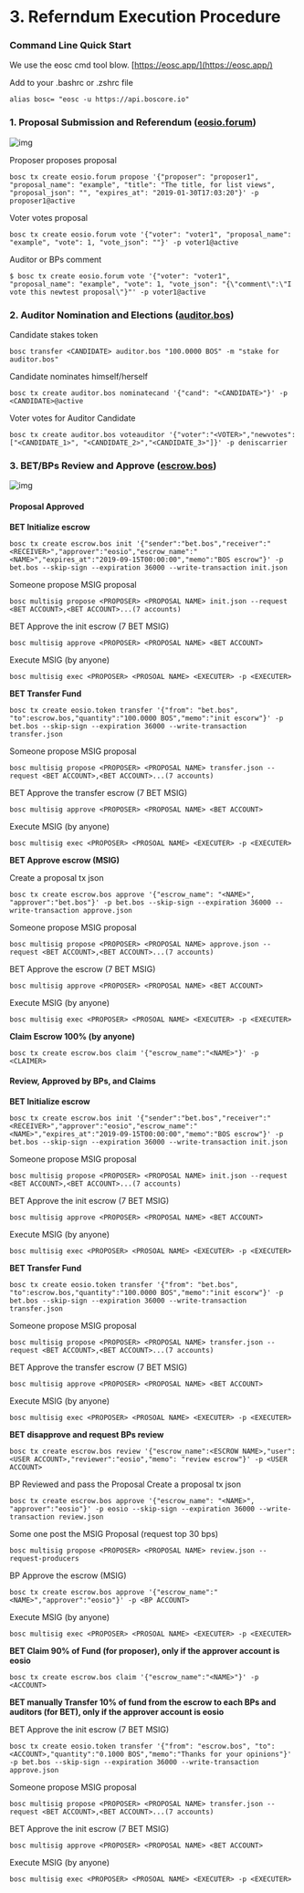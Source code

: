 # 3. Referndum Execution Procedure

### Command Line Quick Start

We use the eosc cmd tool blow. [https://eosc.app/](https://eosc.app/)

Add to your .bashrc or .zshrc file

```text
alias bosc= "eosc -u https://api.boscore.io"
```

### 1. Proposal Submission and Referendum \([eosio.forum](https://github.com/boscore/referendum/tree/master/contracts/eosio.forum)\)

![img](https://uploader.shimo.im/f/K0qO5RiIfVoFNxbU.png!thumbnail)

Proposer proposes proposal

```text
bosc tx create eosio.forum propose '{"proposer": "proposer1", "proposal_name": "example", "title": "The title, for list views", "proposal_json": "", "expires_at": "2019-01-30T17:03:20"}' -p proposer1@active
```

Voter votes proposal

```text
bosc tx create eosio.forum vote '{"voter": "voter1", "proposal_name": "example", "vote": 1, "vote_json": ""}' -p voter1@active
```

Auditor or BPs comment

```text
$ bosc tx create eosio.forum vote '{"voter": "voter1", "proposal_name": "example", "vote": 1, "vote_json": "{\"comment\":\"I vote this newtest proposal\"}"' -p voter1@active
```

### 2. Auditor Nomination and Elections \([auditor.bos](https://github.com/boscore/referendum/tree/master/contracts/auditor.bos)\)

Candidate stakes token

```text
bosc transfer <CANDIDATE> auditor.bos "100.0000 BOS" -m "stake for auditor.bos"
```

Candidate nominates himself/herself

```text
bosc tx create auditor.bos nominatecand '{"cand": "<CANDIDATE>"}' -p <CANDIDATE>@active
```

Voter votes for Auditor Candidate

```text
bosc tx create auditor.bos voteauditor '{"voter":"<VOTER>","newvotes":["<CANDIDATE_1>", "<CANDIDATE_2>","<CANDIDATE_3>"]}' -p deniscarrier
```

### 3. BET/BPs Review and Approve \([escrow.bos](https://github.com/boscore/referendum/tree/master/contracts/escrow.bos)\)

![img](https://uploader.shimo.im/f/0YbGxhOpqG4U5ObT.png)

#### Proposal Approved

**BET Initialize escrow**

```text
bosc tx create escrow.bos init '{"sender":"bet.bos","receiver":"<RECEIVER>","approver":"eosio","escrow_name":"<NAME>","expires_at":"2019-09-15T00:00:00","memo":"BOS escrow"}' -p bet.bos --skip-sign --expiration 36000 --write-transaction init.json
```

Someone propose MSIG proposal

```text
bosc multisig propose <PROPOSER> <PROPOSAL NAME> init.json --request <BET ACCOUNT>,<BET ACCOUNT>...(7 accounts)
```

BET Approve the init escrow \(7 BET MSIG\)

```text
bosc multisig approve <PROPOSER> <PROPOSAL NAME> <BET ACCOUNT>
```

Execute MSIG \(by anyone\)

```text
bosc multisig exec <PROPOSER> <PROSOAL NAME> <EXECUTER> -p <EXECUTER>
```

**BET Transfer Fund**

```text
bosc tx create eosio.token transfer '{"from": "bet.bos", "to":escrow.bos,"quantity":"100.0000 BOS","memo":"init escorw"}' -p bet.bos --skip-sign --expiration 36000 --write-transaction transfer.json
```

Someone propose MSIG proposal

```text
bosc multisig propose <PROPOSER> <PROPOSAL NAME> transfer.json --request <BET ACCOUNT>,<BET ACCOUNT>...(7 accounts)
```

BET Approve the transfer escrow \(7 BET MSIG\)

```text
bosc multisig approve <PROPOSER> <PROPOSAL NAME> <BET ACCOUNT>
```

Execute MSIG \(by anyone\)

```text
bosc multisig exec <PROPOSER> <PROSOAL NAME> <EXECUTER> -p <EXECUTER>
```

**BET Approve escrow \(MSIG\)**

Create a proposal tx json

```text
bosc tx create escrow.bos approve '{"escrow_name": "<NAME>", "approver":"bet.bos"}' -p bet.bos --skip-sign --expiration 36000 --write-transaction approve.json
```

Someone propose MSIG proposal

```text
bosc multisig propose <PROPOSER> <PROPOSAL NAME> approve.json --request <BET ACCOUNT>,<BET ACCOUNT>...(7 accounts)
```

BET Approve the escrow \(7 BET MSIG\)

```text
bosc multisig approve <PROPOSER> <PROPOSAL NAME> <BET ACCOUNT>
```

Execute MSIG \(by anyone\)

```text
bosc multisig exec <PROPOSER> <PROSOAL NAME> <EXECUTER> -p <EXECUTER>
```

**Claim Escrow 100% \(by anyone\)**

```text
bosc tx create escrow.bos claim '{"escrow_name":"<NAME>"}' -p <CLAIMER>
```

#### Review, Approved by BPs, and Claims

**BET Initialize escrow**

```text
bosc tx create escrow.bos init '{"sender":"bet.bos","receiver":"<RECEIVER>","approver":"eosio","escrow_name":"<NAME>","expires_at":"2019-09-15T00:00:00","memo":"BOS escrow"}' -p bet.bos --skip-sign --expiration 36000 --write-transaction init.json
```

Someone propose MSIG proposal

```text
bosc multisig propose <PROPOSER> <PROPOSAL NAME> init.json --request <BET ACCOUNT>,<BET ACCOUNT>...(7 accounts)
```

BET Approve the init escrow \(7 BET MSIG\)

```text
bosc multisig approve <PROPOSER> <PROPOSAL NAME> <BET ACCOUNT>
```

Execute MSIG \(by anyone\)

```text
bosc multisig exec <PROPOSER> <PROSOAL NAME> <EXECUTER> -p <EXECUTER>
```

**BET Transfer Fund**

```text
bosc tx create eosio.token transfer '{"from": "bet.bos", "to":escrow.bos,"quantity":"100.0000 BOS","memo":"init escorw"}' -p bet.bos --skip-sign --expiration 36000 --write-transaction transfer.json
```

Someone propose MSIG proposal

```text
bosc multisig propose <PROPOSER> <PROPOSAL NAME> transfer.json --request <BET ACCOUNT>,<BET ACCOUNT>...(7 accounts)
```

BET Approve the transfer escrow \(7 BET MSIG\)

```text
bosc multisig approve <PROPOSER> <PROPOSAL NAME> <BET ACCOUNT>
```

Execute MSIG \(by anyone\)

```text
bosc multisig exec <PROPOSER> <PROSOAL NAME> <EXECUTER> -p <EXECUTER>
```

**BET disapprove and request BPs review**

```text
bosc tx create escrow.bos review '{"escrow_name":<ESCROW NAME>,"user":<USER ACCOUNT>,"reviewer":"eosio","memo": "review escrow"}' -p <USER ACCOUNT>
```

BP Reviewed and pass the Proposal Create a proposal tx json

```text
bosc tx create escrow.bos approve '{"escrow_name": "<NAME>", "approver":"eosio"}' -p eosio --skip-sign --expiration 36000 --write-transaction review.json
```

Some one post the MSIG Proposal \(request top 30 bps\)

```text
bosc multisig propose <PROPOSER> <PROPOSAL NAME> review.json --request-producers
```

BP Approve the escrow \(MSIG\)

```text
bosc tx create escrow.bos approve '{"escrow_name":"<NAME>","approver":"eosio"}' -p <BP ACCOUNT>
```

Execute MSIG \(by anyone\)

```text
bosc multisig exec <PROPOSER> <PROSOAL NAME> <EXECUTER> -p <EXECUTER>
```

**BET Claim 90% of Fund \(for proposer\), only if the approver account is eosio**

```text
bosc tx create escrow.bos claim '{"escrow_name":"<NAME>"}' -p <ACCOUNT>
```

**BET manually Transfer 10% of fund from the escrow to each BPs and auditors \(for BET\), only if the approver account is eosio**

BET Approve the init escrow \(7 BET MSIG\)

```text
bosc tx create eosio.token transfer '{"from": "escrow.bos", "to":<ACCOUNT>,"quantity":"0.1000 BOS","memo":"Thanks for your opinions"}' -p bet.bos --skip-sign --expiration 36000 --write-transaction approve.json
```

Someone propose MSIG proposal

```text
bosc multisig propose <PROPOSER> <PROPOSAL NAME> transfer.json --request <BET ACCOUNT>,<BET ACCOUNT>...(7 accounts)
```

BET Approve the init escrow \(7 BET MSIG\)

```text
bosc multisig approve <PROPOSER> <PROPOSAL NAME> <BET ACCOUNT>
```

Execute MSIG \(by anyone\)

```text
bosc multisig exec <PROPOSER> <PROSOAL NAME> <EXECUTER> -p <EXECUTER>
```

